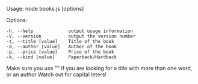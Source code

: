 Usage: node books.js [options]

  Options:

    -h, --help             output usage information
    -V, --version          output the version number
    -t, --title [value]    Title of the book
    -a, --author [value]   Author of the book
    -p, --price [value]    Price of the book
    -k, --kind [value]     Paperback/Hardback

  Make sure you use "" if you are looking for a title with more than one word, or an author
  Watch out for capital leters!
